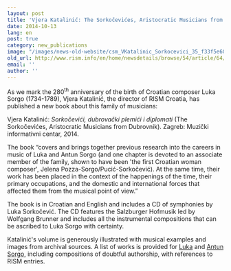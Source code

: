 ```yaml
---
layout: post
title: 'Vjera Katalinić: The Sorkočevićes, Aristocratic Musicians from Dubrovnik'
date: 2014-10-13
lang: en
post: true
category: new_publications
image: "/images/news-old-website/csm_VKatalinic_Sorkocevici_35_f33f5e6002.jpg"
old_url: http://www.rism.info/en/home/newsdetails/browse/54/article/64/vjera-katalinic-the-sorkocevices-aristocratic-musicians-from-dubrovnik.html
email: ''
author: ''
---
```


As we mark the 280<sup>th</sup> anniversary of the birth of Croatian composer Luka Sorgo (1734-1789), Vjera Katalinić, the director of RISM Croatia, has published a new book about this family of musicians:

Vjera Katalinić: _Sorkočevići, dubrovački plemići i diplomati_ (The Sorkočevićes, Aristocratic Musicians from Dubrovnik). Zagreb: Muzički informativni centar, 2014.

The book “covers and brings together previous research into the careers in music of Luka and Antun Sorgo (and one chapter is devoted to an associate member of the family, shown to have been 'the first Croatian woman composer', Jelena Pozza-Sorgo/Pucić-Sorkočević). At the same time, their work has been placed in the context of the happenings of the time, their primary occupations, and the domestic and international forces that affected them from the musical point of view.”

The book is in Croatian and English and includes a CD of symphonies by Luka Sorkočević. The CD features the Salzburger Hofmusik led by Wolfgang Brunner and includes all the instrumental compositions that can be ascribed to Luka Sorgo with certainty.

Katalinić's volume is generously illustrated with musical examples and images from archival sources. A list of works is provided for [Luka](https://opac.rism.info/search?View=rism&author=Sorgo+Luca "external-link-new-window") and [Antun Sorgo](https://opac.rism.info/search?View=rism&author=Sorgo+Antun "external-link-new-window"), including compositions of doubtful authorship, with references to RISM entries.
